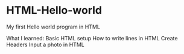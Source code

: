 # HTML-Hello-world
My first Hello world program in HTML

What I learned:
Basic HTML setup
How to write lines in HTML
Create Headers
Input a photo in HTML
